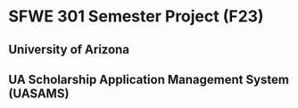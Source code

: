 # SFWE 301 Semester Project (F23)
## University of Arizona
## UA Scholarship Application Management System (UASAMS)
